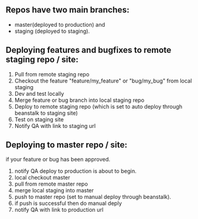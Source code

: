 ## Repos have two main branches: 
  - master(deployed to production) and 
  - staging (deployed to staging).

## Deploying features and bugfixes to remote staging repo / site:
 1. Pull from remote staging repo
 1. Checkout the feature "feature/my_feature" or "bug/my_bug" from local staging
 1. Dev and test locally
 1. Merge feature or bug branch into local staging repo
 1. Deploy to remote staging repo (which is set to auto deploy through beanstalk to staging site)
 1. Test on staging site
 1. Notify QA with link to staging url
 
## Deploying to master repo / site:
 if your feature or bug has been approved.
 1. notify QA deploy to production is about to begin.
 1. local checkout master
 1. pull from remote master repo
 1. merge local staging into master
 1. push to master repo (set to manual deploy through beanstalk).
 1. if push is successful then do manual deply
 1. notify QA with link to production url
